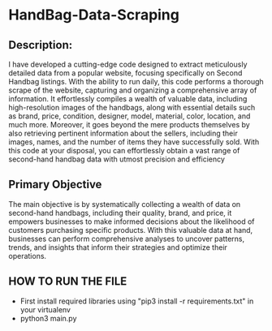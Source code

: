 # HandBag-Data-Scraping

## Description:

I have developed a cutting-edge code designed to extract meticulously detailed data from a popular website, focusing specifically on Second Handbag listings. With the ability to run daily, this code performs a thorough scrape of the website, capturing and organizing a comprehensive array of information. It effortlessly compiles a wealth of valuable data, including high-resolution images of the handbags, along with essential details such as brand, price, condition, designer, model, material, color, location, and much more. Moreover, it goes beyond the mere products themselves by also retrieving pertinent information about the sellers, including their images, names, and the number of items they have successfully sold. With this code at your disposal, you can effortlessly obtain a vast range of second-hand handbag data with utmost precision and efficiency

## Primary Objective

The main objective is by systematically collecting a wealth of data on second-hand handbags, including their quality, brand, and price, it empowers businesses to make informed decisions about the likelihood of customers purchasing specific products. With this valuable data at hand, businesses can perform comprehensive analyses to uncover patterns, trends, and insights that inform their strategies and optimize their operations. 

## HOW TO RUN THE FILE

- First install required libraries using "pip3 install -r requirements.txt" in your virtualenv
- python3 main.py

